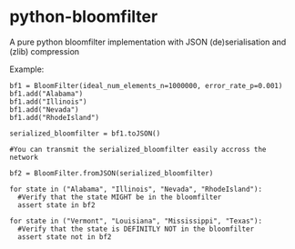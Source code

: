 python-bloomfilter
==================

A pure python bloomfilter implementation with JSON (de)serialisation and (zlib) compression

Example:
```
bf1 = BloomFilter(ideal_num_elements_n=1000000, error_rate_p=0.001)
bf1.add("Alabama")
bf1.add("Illinois")
bf1.add("Nevada")
bf1.add("RhodeIsland")

serialized_bloomfilter = bf1.toJSON()

#You can transmit the serialized_bloomfilter easily accross the network

bf2 = BloomFilter.fromJSON(serialized_bloomfilter)

for state in ("Alabama", "Illinois", "Nevada", "RhodeIsland"):
  #Verify that the state MIGHT be in the bloomfilter
  assert state in bf2
  
for state in ("Vermont", "Louisiana", "Mississippi", "Texas"):
  #Verify that the state is DEFINITLY NOT in the bloomfilter
  assert state not in bf2
```
